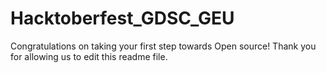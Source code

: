 # Hacktoberfest_GDSC_GEU
Congratulations on taking your first step towards Open source!
Thank you for allowing us to edit this readme file.

